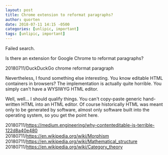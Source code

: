 ```yaml
---
layout: post
title: Chrome extension to reformat paragraphs?
author: quorten
date: 2018-07-11 14:15 -0500
categories: [unlipic, important]
tags: [unlipic, important]
---
```


Failed search.

Is there an extension for Google Chrome to reformat paragraphs?

20180711/DuckDuckGo chrome reformat paragraph

Nevertheless, I found something else interesting.  You know editable
HTML containers in browsers?  The implementation is actually quite
horrible.  You simply can't have a WYSIWYG HTML editor.

Well, well... I should qualify things.  You can't copy-paste generic
hand-written HTML into an HTML editor.  Of course historically HTML
was meant only to be generated by software, almost only software built
into the operating system, so you get the point here.

20180711/https://medium.engineering/why-contenteditable-is-terrible-122d8a40e480  
20180711/https://en.wikipedia.org/wiki/Morphism  
20180711/https://en.wikipedia.org/wiki/Mathematical_structure  
20180711/https://en.wikipedia.org/wiki/Category_theory
